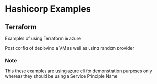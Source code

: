 # Hashicorp Examples



## Terraform
Examples of using Terraform in azure 

Post config of deploying a VM as well as using random provider 

### Note 
This these examples are using azure cli for demonstration purposes only whereas they should be using a Service Principle Name